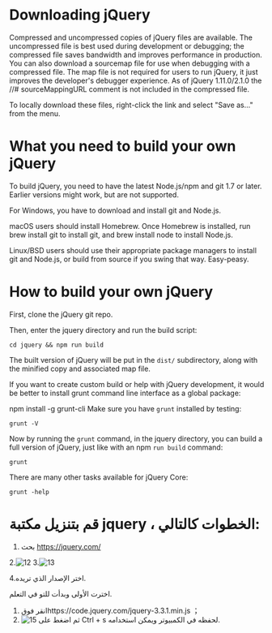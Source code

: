 # Downloading jQuery

Compressed and uncompressed copies of jQuery files are available. The uncompressed file is best used during development or debugging; the compressed file saves bandwidth and improves performance in production. You can also download a sourcemap file for use when debugging with a compressed file. The map file is not required for users to run jQuery, it just improves the developer's debugger experience. As of jQuery 1.11.0/2.1.0 the //# sourceMappingURL comment is not included in the compressed file.

To locally download these files, right-click the link and select "Save as..." from the menu.



# What you need to build your own jQuery
To build jQuery, you need to have the latest Node.js/npm and git 1.7 or later. Earlier versions might work, but are not supported.

For Windows, you have to download and install git and Node.js.

macOS users should install Homebrew. Once Homebrew is installed, run brew install git to install git, and brew install node to install Node.js.

Linux/BSD users should use their appropriate package managers to install git and Node.js, or build from source if you swing that way. Easy-peasy. 


# How to build your own jQuery
First, clone the jQuery git repo.

Then, enter the jquery directory and run the build script:
```
cd jquery && npm run build
```
The built version of jQuery will be put in the `dist/` subdirectory, along with the minified copy and associated map file.

If you want to create custom build or help with jQuery development, it would be better to install grunt command line interface as a global package:

npm install -g grunt-cli
Make sure you have `grunt` installed by testing:
```
grunt -V
```

Now by running the `grunt` command, in the jquery directory, you can build a full version of jQuery, just like with an npm `run build` command:
```
grunt
```
There are many other tasks available for jQuery Core:
```
grunt -help
```
# قم بتنزيل مكتبة jquery ، الخطوات كالتالي:

1. بحث https://jquery.com/


2.![12](https://user-images.githubusercontent.com/92294739/143006395-026c79d1-e24a-4a13-aa22-e5d2804314a7.png)
3.![13](https://user-images.githubusercontent.com/92294739/143199336-8c03f71a-545f-4338-bf5d-94f004a49d57.png)

4.اختر الإصدار الذي تريده.

اخترت الأولى وبدأت للتو في التعلم.

1. انقر فوقhttps://code.jquery.com/jquery-3.3.1.min.js ；
2. ![15](https://user-images.githubusercontent.com/92294739/143199420-824ac669-4bbd-4766-bf84-6aaf52275fb0.png)
ثم اضغط على Ctrl + s لحفظه في الكمبيوتر ويمكن استخدامه.




